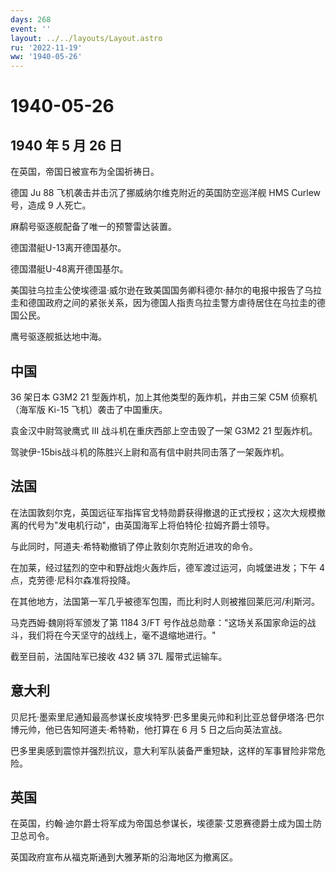 ```yaml
---
days: 268
event: ''
layout: ../../layouts/Layout.astro
ru: '2022-11-19'
ww: '1940-05-26'
---
```


# 1940-05-26

## 1940 年 5 月 26 日

在英国，帝国日被宣布为全国祈祷日。

德国 Ju 88 飞机袭击并击沉了挪威纳尔维克附近的英国防空巡洋舰 HMS Curlew
号，造成 9 人死亡。

麻鹬号驱逐舰配备了唯一的预警雷达装置。

德国潜艇U-13离开德国基尔。

德国潜艇U-48离开德国基尔。

美国驻乌拉圭公使埃德温·威尔逊在致美国国务卿科德尔·赫尔的电报中报告了乌拉圭和德国政府之间的紧张关系，因为德国人指责乌拉圭警方虐待居住在乌拉圭的德国公民。

鹰号驱逐舰抵达地中海。

## 中国

36 架日本 G3M2 21 型轰炸机，加上其他类型的轰炸机，并由三架 C5M
侦察机（海军版 Ki-15 飞机）袭击了中国重庆。

袁金汉中尉驾驶鹰式 III 战斗机在重庆西部上空击毁了一架 G3M2 21 型轰炸机。

驾驶伊-15bis战斗机的陈胜兴上尉和高有信中尉共同击落了一架轰炸机。

## 法国

在法国敦刻尔克，英国远征军指挥官戈特勋爵获得撤退的正式授权；这次大规模撤离的代号为"发电机行动"，由英国海军上将伯特伦·拉姆齐爵士领导。

与此同时，阿道夫·希特勒撤销了停止敦刻尔克附近进攻的命令。

在加莱，经过猛烈的空中和野战炮火轰炸后，德军渡过运河，向城堡进发；下午 4
点，克劳德·尼科尔森准将投降。

在其他地方，法国第一军几乎被德军包围，而比利时人则被推回莱厄河/利斯河。

马克西姆·魏刚将军颁发了第 1184 3/FT
号作战总勋章："这场关系国家命运的战斗，我们将在今天坚守的战线上，毫不退缩地进行。"

截至目前，法国陆军已接收 432 辆 37L 履带式运输车。

## 意大利

贝尼托·墨索里尼通知最高参谋长皮埃特罗·巴多里奥元帅和利比亚总督伊塔洛·巴尔博元帅，他已告知阿道夫·希特勒，他打算在
6 月 5 日之后向英法宣战。

巴多里奥感到震惊并强烈抗议，意大利军队装备严重短缺，这样的军事冒险非常危险。

## 英国

在英国，约翰·迪尔爵士将军成为帝国总参谋长，埃德蒙·艾恩赛德爵士成为国土防卫总司令。

英国政府宣布从福克斯通到大雅茅斯的沿海地区为撤离区。